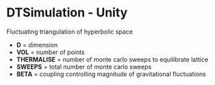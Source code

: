 # DTSimulation - Unity

Fluctuating triangulation of hyperbolic space
- **D** = dimension
- **VOL** = number of points
- **THERMALISE** = number of monte carlo sweeps to equilibrate lattice
- **SWEEPS** = total number of monte carlo sweeps
- **BETA** = coupling controlling magnitude of gravitational fluctuations
